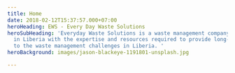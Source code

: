 ```yaml
---
title: Home
date: 2018-02-12T15:37:57.000+07:00
heroHeading: EWS - Every Day Waste Solutions
heroSubHeading: 'Everyday Waste Solutions is a waste management company operating
  in Liberia with the expertise and resources required to provide long-term solutions
  to the waste management challenges in Liberia. '
heroBackground: images/jason-blackeye-1191801-unsplash.jpg

---
```

